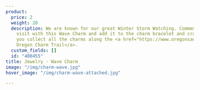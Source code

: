 ```yaml
---
product:
  price: 2
  weight: 20
  description: We are known for our great Winter Storm Watching. Commemorate a winter
    visit with this Wave Charm and add it to the charm bracelet and crab charm as
    you collect all the charms along the <a href="https://www.oregonsadventurecoast.com/img/CharmTrailMap2019.pdf">Southern
    Oregon Charm Trail</a>.
  custom_fields: []
  id: "400455"
title: Jewelry - Wave Charm
image: "/img/charm-wave.jpg"
hover_image: "/img/charm-wave-attached.jpg"

---
```

